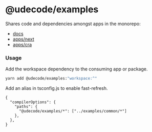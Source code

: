 # @udecode/examples

Shares code and dependencies amongst apps in the monorepo:
- [docs](docusaurus)
- [apps/next](apps/next)
- [apps/cra](apps/cra)

### Usage

Add the workspace dependency to the consuming app or package.

```bash
yarn add @udecode/examples:"workspace:^"
```

Add an alias in tsconfig.js to enable fast-refresh.

```json5
{
  "compilerOptions": {
    "paths": {
      "@udecode/examples/*": ["../examples/common/*"]
    },
  },
}
```
